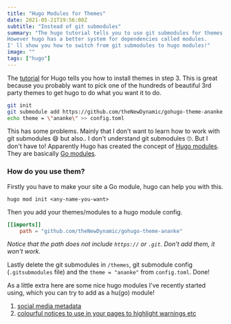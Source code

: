 ```yaml
---
title: "Hugo Modules for Themes"
date: 2021-05-21T19:56:08Z
subtitle: "Instead of git submodules"
summary: "The hugo tutorial tells you to use git submodules for themes. 
However hugo has a better system for dependencies called modules. 
I' ll show you how to switch from git submodules to hugo modules!"
image: ""
tags: ["hugo"]
---
```


The [tutorial](https://gohugo.io/getting-started/quick-start/) for Hugo tells you how to install themes in step 3. 
This is great because you probably want to pick one of the hundreds of beautiful 3rd party themes to get hugo to do what you want it to do.

```bash
git init
git submodule add https://github.com/theNewDynamic/gohugo-theme-ananke.git themes/ananke
echo theme = \"ananke\" >> config.toml
```

This has some problems. 
Mainly that I don't want to learn how to work with git submodules 😄 but also.. I don't understand git submodules 🙄.
But I don't have to! Apparently Hugo has created the concept of [Hugo modules](https://gohugo.io/hugo-modules/use-modules/). 
They are basically [Go modules](https://blog.golang.org/using-go-modules).

### How do you use them?

Firstly you have to make your site a Go module, hugo can help you with this.

`hugo mod init <any-name-you-want>`

Then you add your themes/modules to a hugo module config.

```toml
[[imports]]
    path = "github.com/theNewDynamic/gohugo-theme-ananke"
```
_Notice that the path does not include `https://` or `.git`. Don't add them, it won't work._

Lastly delete the git submodules in `/themes`, git submodule config (`.gitsubmodules` file) and the `theme = "ananke"` from `config.toml`. Done!

As a little extra here are some nice hugo modules I've recently started using, which you can try to add as a hu(go) module!

1. [social media metadata](https://github.com/msfjarvis/hugo-social-metadata)
1. [colourful notices to use in your pages to highlight warnings etc](https://github.com/martignoni/hugo-notice)
